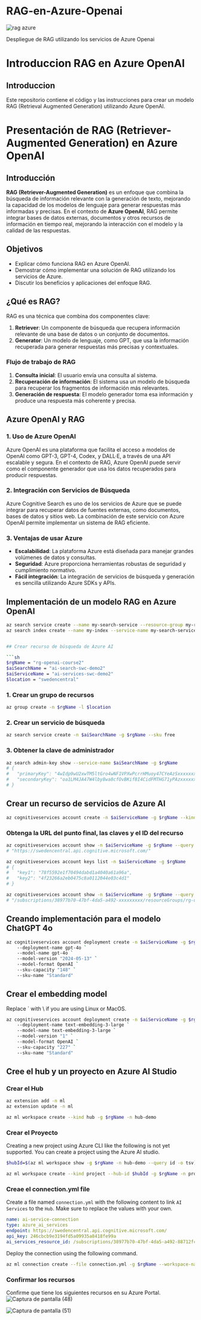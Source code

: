 # RAG-en-Azure-Openai
![rag azure](https://github.com/user-attachments/assets/010229d3-6f85-489a-bcb0-93fa6e1d62d6)

Despliegue de RAG utilizando los servicios de Azure Openai

# Introduccion  RAG en Azure OpenAI

## Introduccion

Este repositorio contiene el código y las instrucciones para crear un modelo RAG (Retrieval Augmented Generation) utilizando Azure OpenAI.

# Presentación de RAG (Retriever-Augmented Generation) en Azure OpenAI

## Introducción
**RAG (Retriever-Augmented Generation)** es un enfoque que combina la búsqueda de información relevante con la generación de texto, mejorando la capacidad de los modelos de lenguaje para generar respuestas más informadas y precisas. En el contexto de **Azure OpenAI**, RAG permite integrar bases de datos externas, documentos y otros recursos de información en tiempo real, mejorando la interacción con el modelo y la calidad de las respuestas.

## Objetivos
- Explicar cómo funciona RAG en Azure OpenAI.
- Demostrar cómo implementar una solución de RAG utilizando los servicios de Azure.
- Discutir los beneficios y aplicaciones del enfoque RAG.

## ¿Qué es RAG?
RAG es una técnica que combina dos componentes clave:
1. **Retriever**: Un componente de búsqueda que recupera información relevante de una base de datos o un conjunto de documentos.
2. **Generator**: Un modelo de lenguaje, como GPT, que usa la información recuperada para generar respuestas más precisas y contextuales.

### Flujo de trabajo de RAG
1. **Consulta inicial**: El usuario envía una consulta al sistema.
2. **Recuperación de información**: El sistema usa un modelo de búsqueda para recuperar los fragmentos de información más relevantes.
3. **Generación de respuesta**: El modelo generador toma esa información y produce una respuesta más coherente y precisa.

## Azure OpenAI y RAG

### 1. **Uso de Azure OpenAI**
Azure OpenAI es una plataforma que facilita el acceso a modelos de OpenAI como GPT-3, GPT-4, Codex, y DALL·E, a través de una API escalable y segura. En el contexto de RAG, Azure OpenAI puede servir como el componente generador que usa los datos recuperados para producir respuestas.

### 2. **Integración con Servicios de Búsqueda**
Azure Cognitive Search es uno de los servicios de Azure que se puede integrar para recuperar datos de fuentes externas, como documentos, bases de datos y sitios web. La combinación de este servicio con Azure OpenAI permite implementar un sistema de RAG eficiente.

### 3. **Ventajas de usar Azure**
- **Escalabilidad**: La plataforma Azure está diseñada para manejar grandes volúmenes de datos y consultas.
- **Seguridad**: Azure proporciona herramientas robustas de seguridad y cumplimiento normativo.
- **Fácil integración**: La integración de servicios de búsqueda y generación es sencilla utilizando Azure SDKs y APIs.

## Implementación de un modelo RAG en Azure OpenAI


```bash
az search service create --name my-search-service --resource-group my-resource-group --sku Standard
az search index create --name my-index --service-name my-search-service --fields "title, content"


## Crear recurso de búsqueda de Azure AI

```sh
$rgName = "rg-openai-course2"
$aiSearchName = "ai-search-swc-demo2"
$aiServiceName = "ai-services-swc-demo2"
$location = "swedencentral"
```

### 1. Crear un grupo de recursos

```sh
az group create -n $rgName -l $location
```

### 2. Crear un servicio de búsqueda

```sh
az search service create -n $aiSearchName -g $rgName --sku free
```

### 3. Obtener la clave de administrador

```sh
az search admin-key show --service-name $aiSearchName -g $rgName
# {
#   "primaryKey": "4wIdp9wU2xwTM5ltGro4wNF1VPXwPcrrHMuoy47CYeAzSxxxxxxxx",
#   "secondaryKey": "oa1LM4JA47W4lby8wa8cfOvBKif8I4CidFMTHG71yPAzxxxxxxx"
# }
```

## Crear un recurso de servicios de Azure AI

```sh
az cognitiveservices account create -n $aiServiceName -g $rgName --kind AIServices --sku S0 --location $location
```

### Obtenga la URL del punto final, las claves y el ID del recurso

```sh
az cognitiveservices account show -n $aiServiceName -g $rgName --query properties.endpoint
# "https://swedencentral.api.cognitive.microsoft.com/"

az cognitiveservices account keys list -n $aiServiceName -g $rgName
# {
#   "key1": "78f5592e1f70494dabd1a4040a61a96a",
#   "key2": "4f23266a2eb0475c8a0112044e03c4d1"
# }

az cognitiveservices account show -n $aiServiceName -g $rgName --query id
# "/subscriptions/38977b70-47bf-4da5-a492-xxxxxxxxx/resourceGroups/rg-openai-course2/providers/Microsoft.CognitiveServices/accounts/ai-services-swc-demo"
```

## Creando implementación para el modelo ChatGPT 4o

```sh
az cognitiveservices account deployment create -n $aiServiceName -g $rgName `
    --deployment-name gpt-4o `
    --model-name gpt-4o `
    --model-version "2024-05-13" `
    --model-format OpenAI `
    --sku-capacity "148" `
    --sku-name "Standard"
```

## Crear el embedding model

Replace ` with \ if you are using Linux or MacOS.

```sh
az cognitiveservices account deployment create -n $aiServiceName -g $rgName `
    --deployment-name text-embedding-3-large `
    --model-name text-embedding-3-large `
    --model-version "1" `
    --model-format OpenAI `
    --sku-capacity "227" `
    --sku-name "Standard"
```
## Cree el hub y un proyecto en Azure AI Studio

### Crear el Hub

```sh
az extension add -n ml
az extension update -n ml

az ml workspace create --kind hub -g $rgName -n hub-demo
```

### Crear el Proyecto

Creating a new project using Azure CLI like the following is not yet supported. You can create a project using the Azure AI studio.

```sh
$hubId=$(az ml workspace show -g $rgName -n hub-demo --query id -o tsv)

az ml workspace create --kind project --hub-id $hubId -g $rgName -n project-demo
```

### Creae el connection.yml file

Create a file named `connection.yml` with the following content to link `AI Services` to the `Hub`. Make sure to replace the values with your own.

```yml
name: ai-service-connection
type: azure_ai_services
endpoint: https://swedencentral.api.cognitive.microsoft.com/
api_key: 246cbcb9e3194fd5a09935a8418fe99a
ai_services_resource_id: /subscriptions/38977b70-47bf-4da5-a492-88712fce8725/resourceGroups/rg-openai-course2/providers/Microsoft.CognitiveServices/accounts/ai-services-swc-demo2
```

Deploy the connection using the following command.

```sh
az ml connection create --file connection.yml -g $rgName --workspace-name hub-demo
```

### Confirmar los recursos
Confirme que tiene los siguientes recursos en su Azure Portal.
![Captura de pantalla (48)](https://github.com/user-attachments/assets/efd8150f-e4fd-4ed2-8f1a-8a677d9f3dfd)


![Captura de pantalla (51)](https://github.com/user-attachments/assets/5c345a99-f117-48e5-92ee-e682671e39a4)
